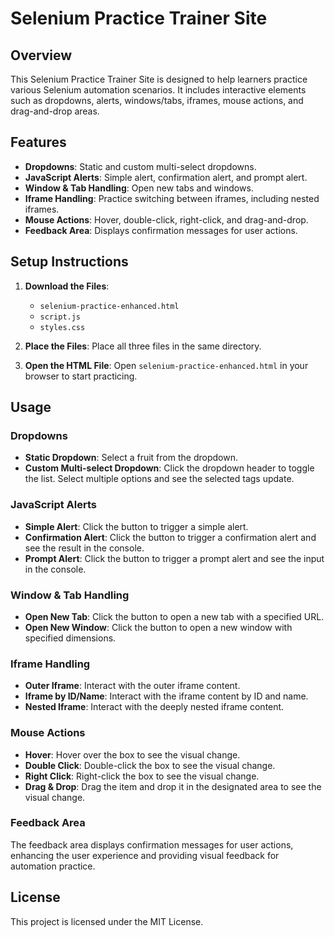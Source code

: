 
# Selenium Practice Trainer Site

## Overview
This Selenium Practice Trainer Site is designed to help learners practice various Selenium automation scenarios. It includes interactive elements such as dropdowns, alerts, windows/tabs, iframes, mouse actions, and drag-and-drop areas.

## Features
- **Dropdowns**: Static and custom multi-select dropdowns.
- **JavaScript Alerts**: Simple alert, confirmation alert, and prompt alert.
- **Window & Tab Handling**: Open new tabs and windows.
- **Iframe Handling**: Practice switching between iframes, including nested iframes.
- **Mouse Actions**: Hover, double-click, right-click, and drag-and-drop.
- **Feedback Area**: Displays confirmation messages for user actions.

## Setup Instructions
1. **Download the Files**:
   - `selenium-practice-enhanced.html`
   - `script.js`
   - `styles.css`

2. **Place the Files**:
   Place all three files in the same directory.

3. **Open the HTML File**:
   Open `selenium-practice-enhanced.html` in your browser to start practicing.

## Usage
### Dropdowns
- **Static Dropdown**: Select a fruit from the dropdown.
- **Custom Multi-select Dropdown**: Click the dropdown header to toggle the list. Select multiple options and see the selected tags update.

### JavaScript Alerts
- **Simple Alert**: Click the button to trigger a simple alert.
- **Confirmation Alert**: Click the button to trigger a confirmation alert and see the result in the console.
- **Prompt Alert**: Click the button to trigger a prompt alert and see the input in the console.

### Window & Tab Handling
- **Open New Tab**: Click the button to open a new tab with a specified URL.
- **Open New Window**: Click the button to open a new window with specified dimensions.

### Iframe Handling
- **Outer Iframe**: Interact with the outer iframe content.
- **Iframe by ID/Name**: Interact with the iframe content by ID and name.
- **Nested Iframe**: Interact with the deeply nested iframe content.

### Mouse Actions
- **Hover**: Hover over the box to see the visual change.
- **Double Click**: Double-click the box to see the visual change.
- **Right Click**: Right-click the box to see the visual change.
- **Drag & Drop**: Drag the item and drop it in the designated area to see the visual change.

### Feedback Area
The feedback area displays confirmation messages for user actions, enhancing the user experience and providing visual feedback for automation practice.

## License
This project is licensed under the MIT License.
